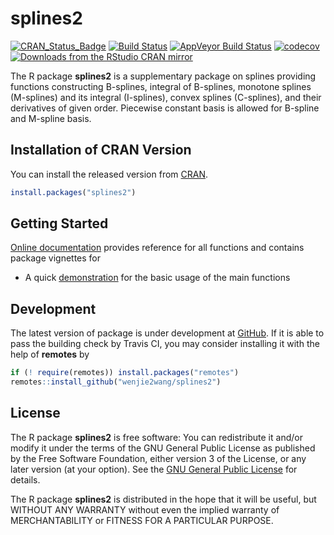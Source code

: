 # splines2

[![CRAN_Status_Badge][r-pkg-badge]][cran-url]
[![Build Status][travis-master]][travis]
[![AppVeyor Build Status][appveyor-master]][appveyor]
[![codecov][codecov-master]][codecov]
[![Downloads from the RStudio CRAN mirror][cranlog-badge]][cran-url]

The R package **splines2** is a supplementary package on splines providing
functions constructing B-splines, integral of B-splines, monotone splines
(M-splines) and its integral (I-splines), convex splines (C-splines), and their
derivatives of given order. Piecewise constant basis is allowed for B-spline and
M-spline basis.


## Installation of CRAN Version

You can install the released version from [CRAN][cran-url].

```R
install.packages("splines2")
```

## Getting Started

[Online documentation][pkgdown-url] provides reference for all functions and
contains package vignettes for
- A quick [demonstration][pkg-demo] for the basic usage of the main functions


## Development


The latest version of package is under development at [GitHub][github-url].  If
it is able to pass the building check by Travis CI, you may consider installing
it with the help of **remotes** by

```R
if (! require(remotes)) install.packages("remotes")
remotes::install_github("wenjie2wang/splines2")
```


## License

The R package **splines2** is free software: You can redistribute it and/or
modify it under the terms of the GNU General Public License as published by the
Free Software Foundation, either version 3 of the License, or any later version
(at your option).  See the [GNU General Public License][gpl] for details.

The R package **splines2** is distributed in the hope that it will be useful,
but WITHOUT ANY WARRANTY without even the implied warranty of MERCHANTABILITY or
FITNESS FOR A PARTICULAR PURPOSE.


[r-pkg-badge]: https://www.r-pkg.org/badges/version/splines2
[cranlog-badge]: https://cranlogs.r-pkg.org/badges/splines2
[cran-url]: https://CRAN.R-project.org/package=splines2
[travis]: https://travis-ci.org/wenjie2wang/splines2
[travis-master]: https://travis-ci.org/wenjie2wang/splines2.svg?branch=master
[github-url]: https://github.com/wenjie2wang/splines2
[pkgdown-url]: https://wenjie-stat.me/splines2
[pkg-demo]: https://wenjie-stat.me/splines2/articles/splines2-intro
[codecov]: https://codecov.io/gh/wenjie2wang/splines2
[codecov-master]: https://codecov.io/gh/wenjie2wang/splines2/branch/master/graph/badge.svg
[appveyor]: https://ci.appveyor.com/project/wenjie2wang/splines2
[appveyor-master]: https://ci.appveyor.com/api/projects/status/bvoso7nxchg1incb/branch/master?svg=true
[gpl]: https://www.gnu.org/licenses/
